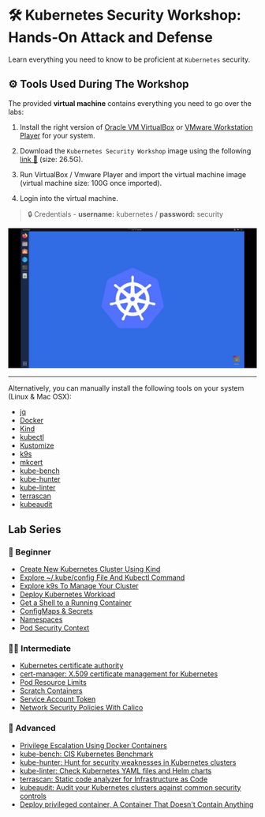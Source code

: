 # 🛠️ Kubernetes Security Workshop: Hands-On Attack and Defense

Learn everything you need to know to be proficient at `Kubernetes` security.

## ⚙️ Tools Used During The Workshop

The provided **virtual machine** contains everything you need to go over the labs:

1. Install the right version of [Oracle VM VirtualBox](https://www.virtualbox.org/wiki/Downloads) or [VMware Workstation Player](https://www.vmware.com/content/vmware/vmware-published-sites/us/products/workstation-player/workstation-player-evaluation.html.html) for your system.

1. Download the `Kubernetes Security Workshop` image using the following [link 🔗](https://drive.google.com/file/d/12IX4xGvfqgZLrtutimWqQdxpJRRzDPto/view) (size: 26.5G).

1. Run VirtualBox / Vmware Player and import the virtual machine image (virtual machine size: 100G once imported).

1. Login into the virtual machine.

> 🔒 Credentials - **username:** kubernetes / **password:** security

![virtual machine](./images/virtual-machine.jpeg)

---

Alternatively, you can manually install the following tools on your system (Linux & Mac OSX):

- [jq](https://jqlang.github.io/jq/)
- [Docker](https://docs.docker.com/engine/install/)
- [Kind](https://kind.sigs.k8s.io/docs/user/quick-start/#installation)
- [kubectl](https://kubernetes.io/docs/tasks/tools/#kubectl)
- [Kustomize](https://kustomize.io/)
- [k9s](https://k9scli.io/topics/install/)
- [mkcert](https://github.com/FiloSottile/mkcert)
- [kube-bench](https://raw.githubusercontent.com/aquasecurity/kube-bench/main/job.yaml)
- [kube-hunter](https://github.com/aquasecurity/kube-hunter)
- [kube-linter](https://github.com/stackrox/kube-linter/releases/download/v0.6.5/kube-linter-linux.tar.gz)
- [terrascan](https://github.com/tenable/terrascan/releases/download/v1.18.3/terrascan_1.18.3_Linux_x86_64.tar.gz)
- [kubeaudit](https://github.com/Shopify/kubeaudit/releases/download/v0.22.0/kubeaudit_0.22.0_linux_amd64.tar.gz)

## Lab Series

### 👶 Beginner

- [Create New Kubernetes Cluster Using Kind](./labs/create-cluster/README.md)
- [Explore ~/.kube/config File And Kubectl Command](./labs/explore-kubeconfig/README.md)
- [Explore k9s To Manage Your Cluster](./labs/explore-k9s/README.md)
- [Deploy Kubernetes Workload](./labs/deploy-workload/README.md)
- [Get a Shell to a Running Container](./labs/get-shell/README.md)
- [ConfigMaps & Secrets](./labs/configmaps-secrets/README.md)
- [Namespaces](./labs/namespaces/README.md)
- [Pod Security Context](./labs/pod-security-context/README.md)

### 👩‍💻 Intermediate

- [Kubernetes certificate authority](./labs/k8s-cert-authority/README.md)
- [cert-manager: X.509 certificate management for Kubernetes](./labs/cert-manager/README.md)
- [Pod Resource Limits](./labs/resource-limits/README.md)
- [Scratch Containers](./labs/scratch-containers/README.md)
- [Service Account Token](./labs/service-account-token/README.md)
- [Network Security Policies With Calico](./labs/network-policies-calico/README.md)

### 🥷 Advanced

- [Privilege Escalation Using Docker Containers](./labs/docker-privilege-escalation/README.md)
- [kube-bench: CIS Kubernetes Benchmark](./labs/kube-bench/README.md)
- [kube-hunter: Hunt for security weaknesses in Kubernetes clusters](./labs/kube-hunter/README.md)
- [kube-linter: Check Kubernetes YAML files and Helm charts](./labs/kube-linter/README.md)
- [terrascan: Static code analyzer for Infrastructure as Code](./labs/terrascan/README.md)
- [kubeaudit: Audit your Kubernetes clusters against common security controls](./labs/kubeaudit/README.md)
- [Deploy privileged container, A Container That Doesn't Contain Anything](./labs/privileged-container/README.md)
